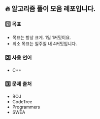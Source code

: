 ## 🔥 알고리즘 풀이 모음 레포입니다.

### 1️⃣ 목표
- 목표는 항상 크게. 1일 1커밋이요.
- 최소 목표는 일주일 내 4커밋입니다.

### 2️⃣ 사용 언어
- C++

### 3️⃣ 문제 출처
- BOJ
- CodeTree
- Programmers
- SWEA
